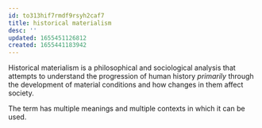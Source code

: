 ```yaml
---
id: to313hif7rmdf9rsyh2caf7
title: historical materialism
desc: ''
updated: 1655451126812
created: 1655441183942
---
```


Historical materialism is a philosophical and sociological analysis that attempts to understand the progression of human history *primarily* through the development of material conditions and how changes in them affect society.

The term has multiple meanings and multiple contexts in which it can be used.
